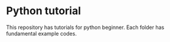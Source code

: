 # Python tutorial

This repository has tutorials for python beginner. 
Each folder has fundamental example codes.


